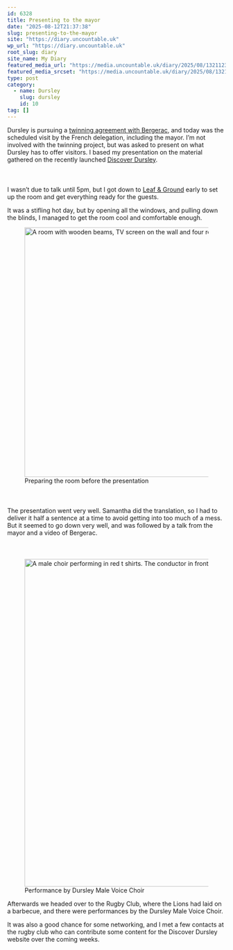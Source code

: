 ```yaml
---
id: 6328
title: Presenting to the mayor
date: "2025-08-12T21:37:38"
slug: presenting-to-the-mayor
site: "https://diary.uncountable.uk"
wp_url: "https://diary.uncountable.uk"
root_slug: diary
site_name: My Diary
featured_media_url: "https://media.uncountable.uk/diary/2025/08/13211233/IMG20250812143559-scaled.webp"
featured_media_srcset: "https://media.uncountable.uk/diary/2025/08/13211233/IMG20250812143559-300x169.webp 300w, https://media.uncountable.uk/diary/2025/08/13211233/IMG20250812143559-1024x576.webp 1024w, https://media.uncountable.uk/diary/2025/08/13211233/IMG20250812143559-150x150.webp 150w, https://media.uncountable.uk/diary/2025/08/13211233/IMG20250812143559-640x360.webp 640w, https://media.uncountable.uk/diary/2025/08/13211233/IMG20250812143559-scaled.webp 2560w"
type: post
category:
  - name: Dursley
    slug: dursley
    id: 10
tag: []
---
```



<p>Dursley is pursuing a <a href="https://discoverdursley.org.uk/jul-2025-twinning-of-dursley-and-bergerac/">twinning agreement with Bergerac</a>, and today was the scheduled visit by the French delegation, including the mayor.  I&#8217;m not involved with the twinning project, but was asked to present on what Dursley has to offer visitors.  I based my presentation on the material gathered on the recently launched <a href="https://discoverdursley.org.uk/">Discover Dursley</a>.</p>


<style>.kb-row-layout-id6328_e4f0b2-ac > .kt-row-column-wrap{align-content:start;}:where(.kb-row-layout-id6328_e4f0b2-ac > .kt-row-column-wrap) > .wp-block-kadence-column{justify-content:start;}.kb-row-layout-id6328_e4f0b2-ac > .kt-row-column-wrap{column-gap:var(--global-kb-gap-md, 2rem);row-gap:var(--global-kb-gap-md, 2rem);padding-top:var(--global-kb-spacing-sm, 1.5rem);padding-bottom:var(--global-kb-spacing-sm, 1.5rem);grid-template-columns:repeat(2, minmax(0, 1fr));}.kb-row-layout-id6328_e4f0b2-ac > .kt-row-layout-overlay{opacity:0.30;}@media all and (max-width: 1024px){.kb-row-layout-id6328_e4f0b2-ac > .kt-row-column-wrap{grid-template-columns:repeat(2, minmax(0, 1fr));}}@media all and (max-width: 767px){.kb-row-layout-id6328_e4f0b2-ac > .kt-row-column-wrap{grid-template-columns:minmax(0, 1fr);}.kb-row-layout-id6328_e4f0b2-ac > .kt-row-column-wrap > .wp-block-kadence-column:nth-of-type(1){order:2;}.kb-row-layout-id6328_e4f0b2-ac > .kt-row-column-wrap > .wp-block-kadence-column:nth-of-type(2){order:1;}.kb-row-layout-id6328_e4f0b2-ac > .kt-row-column-wrap > .wp-block-kadence-column:nth-of-type(3){order:12;}.kb-row-layout-id6328_e4f0b2-ac > .kt-row-column-wrap > .wp-block-kadence-column:nth-of-type(4){order:11;}.kb-row-layout-id6328_e4f0b2-ac > .kt-row-column-wrap > .wp-block-kadence-column:nth-of-type(5){order:22;}.kb-row-layout-id6328_e4f0b2-ac > .kt-row-column-wrap > .wp-block-kadence-column:nth-of-type(6){order:21;}.kb-row-layout-id6328_e4f0b2-ac > .kt-row-column-wrap > .wp-block-kadence-column:nth-of-type(7){order:32;}.kb-row-layout-id6328_e4f0b2-ac > .kt-row-column-wrap > .wp-block-kadence-column:nth-of-type(8){order:31;}}</style><div class="kb-row-layout-wrap kb-row-layout-id6328_e4f0b2-ac alignnone wp-block-kadence-rowlayout"><div class="kt-row-column-wrap kt-has-2-columns kt-row-layout-equal kt-tab-layout-inherit kt-mobile-layout-row kt-row-valign-top">
<style>.kadence-column6328_9dff04-95 > .kt-inside-inner-col,.kadence-column6328_9dff04-95 > .kt-inside-inner-col:before{border-top-left-radius:0px;border-top-right-radius:0px;border-bottom-right-radius:0px;border-bottom-left-radius:0px;}.kadence-column6328_9dff04-95 > .kt-inside-inner-col{column-gap:var(--global-kb-gap-sm, 1rem);}.kadence-column6328_9dff04-95 > .kt-inside-inner-col{flex-direction:column;}.kadence-column6328_9dff04-95 > .kt-inside-inner-col > .aligncenter{width:100%;}.kadence-column6328_9dff04-95 > .kt-inside-inner-col:before{opacity:0.3;}.kadence-column6328_9dff04-95{position:relative;}@media all and (max-width: 1024px){.kadence-column6328_9dff04-95 > .kt-inside-inner-col{flex-direction:column;justify-content:center;}}@media all and (max-width: 767px){.kadence-column6328_9dff04-95 > .kt-inside-inner-col{flex-direction:column;justify-content:center;}}</style>
<div class="wp-block-kadence-column kadence-column6328_9dff04-95"><div class="kt-inside-inner-col">
<p>I wasn&#8217;t due to talk until 5pm, but I got down to <a href="https://leafandground.com/">Leaf &amp; Ground</a> early to set up the room and get everything ready for the guests.</p>



<p>It was a stifling hot day, but by opening all the windows, and pulling down the blinds, I managed to get the room cool and comfortable enough.</p>
</div></div>


<style>.kadence-column6328_2d8c8a-92 > .kt-inside-inner-col,.kadence-column6328_2d8c8a-92 > .kt-inside-inner-col:before{border-top-left-radius:0px;border-top-right-radius:0px;border-bottom-right-radius:0px;border-bottom-left-radius:0px;}.kadence-column6328_2d8c8a-92 > .kt-inside-inner-col{column-gap:var(--global-kb-gap-sm, 1rem);}.kadence-column6328_2d8c8a-92 > .kt-inside-inner-col{flex-direction:column;}.kadence-column6328_2d8c8a-92 > .kt-inside-inner-col > .aligncenter{width:100%;}.kadence-column6328_2d8c8a-92 > .kt-inside-inner-col:before{opacity:0.3;}.kadence-column6328_2d8c8a-92{position:relative;}@media all and (max-width: 1024px){.kadence-column6328_2d8c8a-92 > .kt-inside-inner-col{flex-direction:column;justify-content:center;}}@media all and (max-width: 767px){.kadence-column6328_2d8c8a-92 > .kt-inside-inner-col{flex-direction:column;justify-content:center;}}</style>
<div class="wp-block-kadence-column kadence-column6328_2d8c8a-92"><div class="kt-inside-inner-col">
<figure class="wp-block-image size-large"><img loading="lazy" decoding="async" width="1024" height="576" src="https://media.uncountable.uk/diary/2025/08/13211225/IMG20250812161838-1024x576.webp" alt="A room with wooden beams, TV screen on the wall and four rows of empty chairs in front of it" class="wp-image-6318" srcset="https://media.uncountable.uk/diary/2025/08/13211225/IMG20250812161838-1024x576.webp 1024w, https://media.uncountable.uk/diary/2025/08/13211225/IMG20250812161838-300x169.webp 300w, https://media.uncountable.uk/diary/2025/08/13211225/IMG20250812161838-640x360.webp 640w" sizes="auto, (max-width: 1024px) 100vw, 1024px" /><figcaption class="wp-element-caption">Preparing the room before the presentation</figcaption></figure>
</div></div>

</div></div>


<p>The presentation went very well.  Samantha did the translation, so I had to deliver it half a sentence at a time to avoid getting into too much of a mess.  But it seemed to go down very well, and was followed by a talk from the mayor and a video of Bergerac.</p>


<style>.kb-row-layout-id6328_5e20eb-bd > .kt-row-column-wrap{align-content:start;}:where(.kb-row-layout-id6328_5e20eb-bd > .kt-row-column-wrap) > .wp-block-kadence-column{justify-content:start;}.kb-row-layout-id6328_5e20eb-bd > .kt-row-column-wrap{column-gap:var(--global-kb-gap-md, 2rem);row-gap:var(--global-kb-gap-md, 2rem);padding-top:var(--global-kb-spacing-sm, 1.5rem);padding-bottom:var(--global-kb-spacing-sm, 1.5rem);grid-template-columns:repeat(2, minmax(0, 1fr));}.kb-row-layout-id6328_5e20eb-bd > .kt-row-layout-overlay{opacity:0.30;}@media all and (max-width: 1024px){.kb-row-layout-id6328_5e20eb-bd > .kt-row-column-wrap{grid-template-columns:repeat(2, minmax(0, 1fr));}}@media all and (max-width: 767px){.kb-row-layout-id6328_5e20eb-bd > .kt-row-column-wrap{grid-template-columns:minmax(0, 1fr);}}</style><div class="kb-row-layout-wrap kb-row-layout-id6328_5e20eb-bd alignnone wp-block-kadence-rowlayout"><div class="kt-row-column-wrap kt-has-2-columns kt-row-layout-equal kt-tab-layout-inherit kt-mobile-layout-row kt-row-valign-top">
<style>.kadence-column6328_4759df-80 > .kt-inside-inner-col,.kadence-column6328_4759df-80 > .kt-inside-inner-col:before{border-top-left-radius:0px;border-top-right-radius:0px;border-bottom-right-radius:0px;border-bottom-left-radius:0px;}.kadence-column6328_4759df-80 > .kt-inside-inner-col{column-gap:var(--global-kb-gap-sm, 1rem);}.kadence-column6328_4759df-80 > .kt-inside-inner-col{flex-direction:column;}.kadence-column6328_4759df-80 > .kt-inside-inner-col > .aligncenter{width:100%;}.kadence-column6328_4759df-80 > .kt-inside-inner-col:before{opacity:0.3;}.kadence-column6328_4759df-80{position:relative;}@media all and (max-width: 1024px){.kadence-column6328_4759df-80 > .kt-inside-inner-col{flex-direction:column;justify-content:center;}}@media all and (max-width: 767px){.kadence-column6328_4759df-80 > .kt-inside-inner-col{flex-direction:column;justify-content:center;}}</style>
<div class="wp-block-kadence-column kadence-column6328_4759df-80"><div class="kt-inside-inner-col">
<figure class="wp-block-image size-large"><img loading="lazy" decoding="async" width="1024" height="756" src="https://media.uncountable.uk/diary/2025/08/13211237/IMG20250812191813-1024x756.webp" alt="A male choir performing in red t shirts. The conductor in front with back to the camera" class="wp-image-6320" srcset="https://media.uncountable.uk/diary/2025/08/13211237/IMG20250812191813-1024x756.webp 1024w, https://media.uncountable.uk/diary/2025/08/13211237/IMG20250812191813-300x222.webp 300w, https://media.uncountable.uk/diary/2025/08/13211237/IMG20250812191813-640x473.webp 640w" sizes="auto, (max-width: 1024px) 100vw, 1024px" /><figcaption class="wp-element-caption">Performance by Dursley Male Voice Choir</figcaption></figure>
</div></div>


<style>.kadence-column6328_bb86ee-cc > .kt-inside-inner-col,.kadence-column6328_bb86ee-cc > .kt-inside-inner-col:before{border-top-left-radius:0px;border-top-right-radius:0px;border-bottom-right-radius:0px;border-bottom-left-radius:0px;}.kadence-column6328_bb86ee-cc > .kt-inside-inner-col{column-gap:var(--global-kb-gap-sm, 1rem);}.kadence-column6328_bb86ee-cc > .kt-inside-inner-col{flex-direction:column;}.kadence-column6328_bb86ee-cc > .kt-inside-inner-col > .aligncenter{width:100%;}.kadence-column6328_bb86ee-cc > .kt-inside-inner-col:before{opacity:0.3;}.kadence-column6328_bb86ee-cc{position:relative;}@media all and (max-width: 1024px){.kadence-column6328_bb86ee-cc > .kt-inside-inner-col{flex-direction:column;justify-content:center;}}@media all and (max-width: 767px){.kadence-column6328_bb86ee-cc > .kt-inside-inner-col{flex-direction:column;justify-content:center;}}</style>
<div class="wp-block-kadence-column kadence-column6328_bb86ee-cc"><div class="kt-inside-inner-col">
<p>Afterwards we headed over to the Rugby Club, where the Lions had laid on a barbecue, and there were performances by the Dursley Male Voice Choir.</p>



<p>It was also a good chance for some networking, and I met a few contacts at the rugby club who can contribute some content for the Discover Dursley website over the coming weeks. </p>
</div></div>

</div></div>


<p></p>
